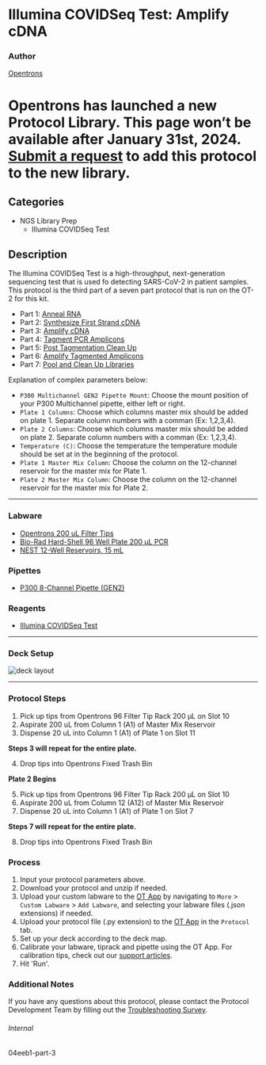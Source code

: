 # Illumina COVIDSeq Test: Amplify cDNA

### Author
[Opentrons](https://opentrons.com/)


# Opentrons has launched a new Protocol Library. This page won’t be available after January 31st, 2024. [Submit a request](https://docs.google.com/forms/d/e/1FAIpQLSdYYp9QCKow4nn0KlCVsMS3HX0eJ0N9O7-erajKvcpT0lWbSg/viewform) to add this protocol to the new library.

## Categories
* NGS Library Prep
	* Illumina COVIDSeq Test

## Description
The Illumina COVIDSeq Test is a high-throughput, next-generation sequencing test that is used fo detecting SARS-CoV-2 in patient samples. This protocol is the third part of a seven part protocol that is run on the OT-2 for this kit.

* Part 1: [Anneal RNA](https://protocols.opentrons.com/protocol/04eeb1)
* Part 2: [Synthesize First Strand cDNA](https://protocols.opentrons.com/protocol/04eeb1-part-2)
* Part 3: [Amplify cDNA](https://protocols.opentrons.com/protocol/04eeb1-part-3)
* Part 4: [Tagment PCR Amplicons](https://protocols.opentrons.com/protocol/04eeb1-part-4)
* Part 5: [Post Tagmentation Clean Up](https://protocols.opentrons.com/protocol/04eeb1-part-5)
* Part 6: [Amplify Tagmented Amplicons](https://protocols.opentrons.com/protocol/04eeb1-part-6)
* Part 7: [Pool and Clean Up Libraries](https://protocols.opentrons.com/protocol/04eeb1-part-7)

Explanation of complex parameters below:
* `P300 Multichannel GEN2 Pipette Mount`: Choose the mount position of your P300 Multichannel pipette, either left or right.
* `Plate 1 Columns`: Choose which columns master mix should be added on plate 1. Separate column numbers with a comman (Ex: 1,2,3,4).
* `Plate 2 Columns`: Choose which columns master mix should be added on plate 2. Separate column numbers with a comman (Ex: 1,2,3,4).
* `Temperature (C)`: Choose the temperature the temperature module should be set at in the beginning of the protocol.
* `Plate 1 Master Mix Column`: Choose the column on the 12-channel reservoir for the master mix for Plate 1.
* `Plate 2 Master Mix Column`: Choose the column on the 12-channel reservoir for the master mix for Plate 2.

---

### Labware
* [Opentrons 200 uL Filter Tips](https://shop.opentrons.com/collections/opentrons-tips/products/opentrons-200ul-filter-tips)
* [Bio-Rad Hard-Shell 96 Well Plate 200 µL PCR](https://labware.opentrons.com/biorad_96_wellplate_200ul_pcr/)
* [NEST 12-Well Reservoirs, 15 mL](https://shop.opentrons.com/collections/reservoirs/products/nest-12-well-reservoir-15-ml)

### Pipettes
* [P300 8-Channel Pipette (GEN2)](https://shop.opentrons.com/collections/ot-2-robot/products/8-channel-electronic-pipette)

### Reagents
* [Illumina COVIDSeq Test](https://www.illumina.com/products/by-type/ivd-products/covidseq.html)

---

### Deck Setup
![deck layout](https://opentrons-protocol-library-website.s3.amazonaws.com/custom-README-images/04eeb1/04eeb1-p3.png)

---

### Protocol Steps
1. Pick up tips from Opentrons 96 Filter Tip Rack 200 µL on Slot 10
2. Aspirate 200 uL from Column 1 (A1) of Master Mix Reservoir
3. Dispense 20 uL into Column 1 (A1) of Plate 1 on Slot 11

**Steps 3 will repeat for the entire plate.**

4. Drop tips into Opentrons Fixed Trash Bin

**Plate 2 Begins**

5. Pick up tips from Opentrons 96 Filter Tip Rack 200 µL on Slot 10
6. Aspirate 200 uL from Column 12 (A12) of Master Mix Reservoir
7. Dispense 20 uL into Column 1 (A1) of Plate 1 on Slot 7

**Steps 7 will repeat for the entire plate.**

8. Drop tips into Opentrons Fixed Trash Bin

### Process
1. Input your protocol parameters above.
2. Download your protocol and unzip if needed.
3. Upload your custom labware to the [OT App](https://opentrons.com/ot-app) by navigating to `More` > `Custom Labware` > `Add Labware`, and selecting your labware files (.json extensions) if needed.
4. Upload your protocol file (.py extension) to the [OT App](https://opentrons.com/ot-app) in the `Protocol` tab.
5. Set up your deck according to the deck map.
6. Calibrate your labware, tiprack and pipette using the OT App. For calibration tips, check out our [support articles](https://support.opentrons.com/en/collections/1559720-guide-for-getting-started-with-the-ot-2).
7. Hit 'Run'.

### Additional Notes
If you have any questions about this protocol, please contact the Protocol Development Team by filling out the [Troubleshooting Survey](https://protocol-troubleshooting.paperform.co/).

###### Internal
04eeb1-part-3